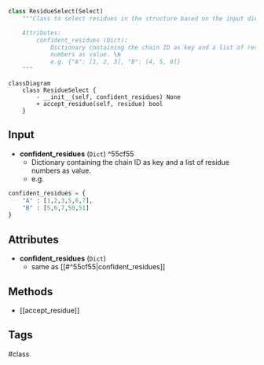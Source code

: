 ```python
class ResidueSelect(Select)
    """Class to select residues in the structure based on the input dictionary.

    Attributes:
        confident_residues (Dict):
            Dictionary containing the chain ID as key and a list of residue 
            numbers as value. \n
            e.g. {"A": [1, 2, 3], "B": [4, 5, 6]}
    """
```

```mermaid
classDiagram
    class ResidueSelect {
        - __init__(self, confident_residues) None
        + accept_residue(self, residue) bool
    }
```

## Input

- **confident_residues** (`Dict`) ^55cf55
	- Dictionary containing the chain ID as key and a list of residue numbers as value.
	- e.g.
```python
confident_residues = {
	"A" : [1,2,3,5,6,7],
	"B" : [5,6,7,50,51]
}
```

## Attributes

- **confident_residues** (`Dict`)
	- same as [[#^55cf55|confident_residues]]

## Methods

- [[accept_residue]]

## Tags
#class 